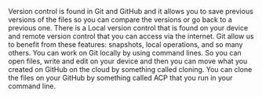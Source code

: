 Version control is found in Git and GitHub and it allows you to save previous versions of the files so you can compare the versions or go back to a previous one. There is a Local version control that is found on your device and remote version control that you can access via the internet. 
Git allow us to benefit from these features: snapshots, local operations, and so many others. You can work on Git locally by using command lines. So you can open files, write and edit on your device and then you can move what you created on GitHub on the cloud by something called cloning. You can clone the files on your GitHub by something called ACP that you run in your command line.
